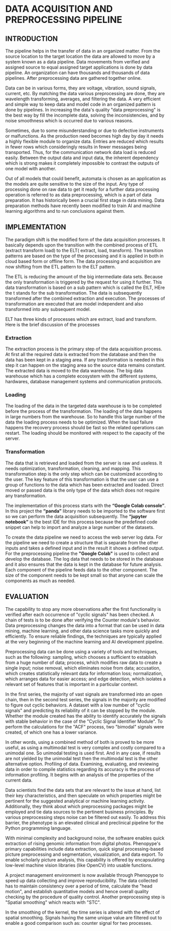 # DATA ACQUISITION AND PREPROCESSING  PIPELINE

## INTRODUCTION

The pipeline helps in the transfer of data in an organized matter. From the source location to the target location the data are allowed to move by a system known as a data pipeline. Data movements from verified and assigned source to equal assigned target applications is done by data pipeline. An organization can have thousands and thousands of data pipelines. After preprocessing data are gathered together online. 


Data can be in various forms, they are voltage, vibration, sound signals, current, etc. By matching the data various preprocessing are done, they are wavelength transforming, averages, and filtering the data. A very efficient and simple way to keep data and model code in an organized pattern is done by pipelines. In increasing the data's quality "data preprocessing" is the best way by fill the incomplete data, solving the inconsistencies, and by noise smoothness which is occurred due to various reasons.


Sometimes, due to some misunderstanding or due to defective instruments or malfunctions. As the production need becomes high day by day it needs a highly flexible module to organize data. Entries are reduced which results in fewer rows which consideringly results in fewer messages being transported. Thus, for the communication network data load is reduced easily. Between the output data and input data, the inherent dependency which is strong makes it completely impossible to contrast the outputs of one model with another. 


Out of all models that could benefit, automata is chosen as an application as the models are quite sensitive to the size of the input.  Any type of processing done on raw data to get it ready for a further data processing operation is referred to as data preprocessing, which is a part of data preparation. It has historically been a crucial first stage in data mining. Data preparation methods have recently been modified to train AI and machine learning algorithms and to run conclusions against them.


## IMPLEMENTATION

The paradigm shift is the modified form of the data acquisition processes. It basically depends upon the transition with the combined process of ETL (extract transform load) to the ELT( extract, load, transform). The transition patterns are based on the type of the processing and it is applied in both in cloud based form or offline form. The data processing and acquisition are now shifting from the ETL pattern to the ELT pattern. 

The ETL is reducing the amount of the big intermediate data sets. Because the only transformation is triggered by the request for using it further. This data transformation is based on a sub pattern which is called the EtLT, HEre the t stands for the sub transformation. The data is subsequently transformed after the combined extraction and execution. The processes of transformation are executed that are model independent and also transformed into any subsequent model. 

ELT has three kinds of processes which are extract, load and transform. Here is the brief discussion of the processes

### Extraction 

The extraction process is the primary step of the data acquisition process. At first all the required data is extracted from the database and then the data has been kept in a staging area. If any transformation is needed in this step it can happen on the staging area so the source data remains constant. The extracted data is moved to the data warehouse. The big data warehouse which has a complete ecosystem with the different systems, hardwares, database management systems and communication protocols. 


### Loading 

The loading of the data in the targeted data warehouse is to be completed before the process of the transformation. The loading of the data happens in large numbers from the warehouse. So to handle this large number of the data the loading process needs to be optimized. When the load failure happens the recovery process should be fast so the related operations can restart. The loading should be monitored with respect to the capacity of the server. 


### Transformation 

The data that is retrieved and loaded from the server is raw and useless. It needs optimization, transformation, cleaning, and mapping. This transformation step is the only step which can be customized according to the user. The key feature of this transformation is that the user can use a group of functions to the data which has been extracted and loaded. Direct moved or passed data is the only type of the data which does not require any transformation.


The implementation of this process starts with the **“Google Colab console”**. In this project the **“panda”**  library needs to be imported to the software first so we can perform the data acquisition subsequently. The **“jupyter notebook”** is the best IDE for this process because the predefined  code snippet can help to import and analyze a large number of the datasets. 

To create the data pipeline we need to access the web server log data. For the pipeline we need to create a structure that is separate from the other inputs and takes a defined input and in the result it shows a defined output. For the preprocessing pipeline the **"Google Colab"** is used to collect and develop the database. The log data that needs to be stored in the database and it also ensures that the data is kept in the database for future analysis. Each component of the pipeline feeds data to the other component. The size of the component needs to be kept small so that anyone can scale the components as much as needed.

## EVALUATION

The capability to stop any more observations after the first functionality is verified after each occurrence of "cyclic signals" has been checked. A chain of tests is to be done after verifying the Counter module's behavior. Data preprocessing changes the data into a format that can be used in data mining, machine learning, and other data science tasks more quickly and efficiently. To ensure reliable findings, the techniques are typically applied at the very beginning of the machine learning and AI development pipeline. 

Preprocessing data can be done using a variety of tools and techniques, such as the following: sampling, which chooses a sufficient to establish from a huge number of data; process, which modifies raw data to create a single input; noise removal, which eliminates noise from data; accusation, which creates statistically relevant data for information loss; normalization, which arranges data for easier access; and edge detection, which isolates a relevant set of features that is important in a particular context. 

In the first series, the majority of vast signals are transformed into an open chain, then in the second test series, the signals in the majority are modified to figure out cyclic behaviors. A dataset with a low number of "cyclic signals" and predicting its reliability of it can be stopped by the module. Whether the module created has the ability to identify accurately the signals with stable behavior in the case of the "Cyclic Signal Identifier Module". To perform the calculations for the "ACF" process, two "bimodal" signals were created, of which one has a lower variance.

In other words, using a combined method of both is proved to be more useful, as using a multimodal test is very complex and costly compared to a unimodal one.  So unimodal testing is used first. And in any case, if results are not yielded by the unimodal test then the multimodal test is the other alternative option. Profiling of data. Examining, evaluating, and reviewing data in order to compile statistics regarding its accuracy is the process of information profiling. It begins with an analysis of the properties of the current data. 

Data scientists find the data sets that are relevant to the issue at hand, list their key characteristics, and then speculate on which properties might be pertinent for the suggested analytical or machine learning activity. Additionally, they think about which preprocessing packages might be employed and tie data sources to the pertinent business principles.  By various preprocessing steps noise can be filtered out easily. To address this barrier, the phenotype is an elevated clinical and preclinical pipeline for the Python programming language.

With minimal complexity and background noise, the software enables quick extraction of rising genomic information from digital photos. Phenopype's primary capabilities include data extraction, quick signal processing-based picture preprocessing and segmentation, visualization, and data export. To enable scholarly picture analysis, this capability is offered by encapsulating low-level machine vision libraries (like OpenCV) into usable functions. 

A project management environment is now available through Phenopype to speed up data collecting and improve reproducibility. The data collected has to maintain consistency over a period of time, calculate the "head motion", and establish quantitative models and hence overall quality checking by the procedure of quality control. Another preprocessing step is "Spatial smoothing" which reacts with "STC". 

In the smoothing of the kernel, the time series is altered with the effect of spatial smoothing. Signals having the same unique value are filtered out to enable a good comparison such as: counter signal for two processes.
















